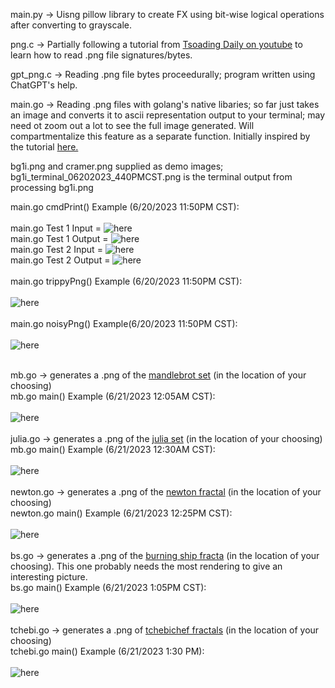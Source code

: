 main.py -> Uisng pillow library to create FX using bit-wise logical operations after converting to grayscale.

png.c -> Partially following a tutorial from [Tsoading Daily on youtube](https://www.youtube.com/watch?v=M9ZwuIv3xz8) to learn how to read .png file signatures/bytes.

gpt_png.c -> Reading .png file bytes proceedurally; program written using ChatGPT's help.

main.go -> Reading .png files with golang's native libaries; so far just takes an image and converts it to ascii representation output to your terminal;
may need ot zoom out a lot to see the full image generated. Will compartmentalize this feature as a separate function. Initially inspired by the tutorial [here.](https://golangdocs.com/golang-image-processing)

bg1i.png and cramer.png supplied as demo images; bg1i_terminal_06202023_440PMCST.png is the terminal output from processing bg1i.png

main.go cmdPrint() Example (6/20/2023 11:50PM CST): <br /> <br />
main.go Test 1 Input = ![here](demo_results/bg1i.png) <br />
main.go Test 1 Output = ![here](demo_results/bg1i_terminal_06202023_440PMCST.png) <br />
main.go Test 2 Input = ![here](demo_results/cramer.png) <br />
main.go Test 2 Output = ![here](demo_results/cramer_terminal_05202023_8PMCST.png) <br /> <br />
main.go trippyPng() Example (6/20/2023 11:50PM CST): <br /> <br />
![here](demo_results/trippy16_06202023.png) <br /> <br />
main.go noisyPng() Example(6/20/2023 11:50PM CST): <br /> <br />
![here](demo_results/noisy4_06202023.png) <br /> <br /> 

mb.go -> generates a .png of the [mandlebrot set](https://en.wikipedia.org/wiki/Mandelbrot_set) (in the location of your choosing) <br />
mb.go main() Example (6/21/2023 12:05AM CST): <br /><br />
![here](demo_results/mandelbrot.png) <br /><br />
julia.go -> generates a .png of the [julia set](https://en.wikipedia.org/wiki/Julia_set) (in the location of your choosing) <br />
mb.go main() Example (6/21/2023 12:30AM CST): <br /><br />
![here](demo_results/julia_set.png) <br /><br /> 
newton.go -> generates a .png of the [newton fractal](https://www.unf.edu/~ddreibel/teaching/newton/index.html) (in the location of your choosing) <br /> 
newton.go main() Example (6/21/2023 12:25PM CST): <br /><br />
![here](demo_results/newton_fractal.png) <br /><br />
bs.go -> generates a .png of the [burning ship fracta](https://en.wikipedia.org/wiki/Burning_Ship_fractal) (in the location of your choosing). This one probably needs the most rendering to give an interesting picture. <br />
bs.go main() Example (6/21/2023 1:05PM CST): <br /><br />
![here](demo_results/burning_ship.png) <br /><br />
tchebi.go -> generates a .png of [tchebichef fractals](https://arxiv.org/abs/2102.10640) (in the location of your choosing) <br />
tchebi.go main() Example (6/21/2023 1:30 PM): <br /><br />
![here](https://en.wikipedia.org/wiki/Chebyshev_polynomials) <br /><br />